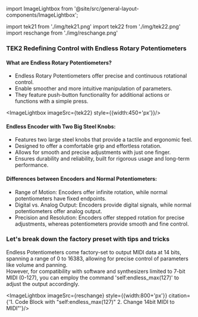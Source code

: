 import ImageLightbox from '@site/src/general-layout-components/ImageLightbox';

import tek21 from './img/tek21.png'
import tek22 from './img/tek22.png'
import reschange from './img/reschange.png'

### TEK2 Redefining Control with Endless Rotary Potentiometers

#### What are Endless Rotary Potentiometers?

- Endless Rotary Potentiometers offer precise and continuous rotational control.
- Enable smoother and more intuitive manipulation of parameters.
- They feature push-button functionality for additional actions or functions with a simple press.

<ImageLightbox imageSrc={tek22} style={{width:450+'px'}}/>


#### Endless Encoder with Two Big Steel Knobs:
- Features two large steel knobs that provide a tactile and ergonomic feel.
- Designed to offer a comfortable grip and effortless rotation.
- Allows for smooth and precise adjustments with just one finger.
- Ensures durability and reliability, built for rigorous usage and long-term performance.


#### Differences between Encoders and Normal Potentiometers:
- Range of Motion: Encoders offer infinite rotation, while normal potentiometers have fixed endpoints.
- Digital vs. Analog Output: Encoders provide digital signals, while normal potentiometers offer analog output.
- Precision and Resolution: Encoders offer stepped rotation for precise adjustments, whereas potentiometers provide smooth and fine control.

### Let's break down the factory preset with tips and tricks

Endless Potentiometers come factory-set to output MIDI data at 14 bits, spanning a range of 0 to 16383, allowing for precise control of parameters like volume and panning.   
However, for compatibility with software and synthesizers limited to 7-bit MIDI (0-127), you can employ the command 'self:endless_max(127)' to adjust the output accordingly.

<ImageLightbox imageSrc={reschange} style={{width:800+'px'}} citation={'1. Code Block with "self:endless_max(127)" 2. Change 14bit MIDI to MIDI"'}/>

